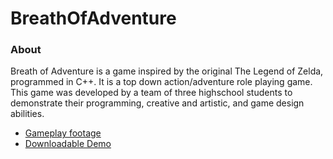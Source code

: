 # BreathOfAdventure

### About
Breath of Adventure is a game inspired by the original The Legend of Zelda, programmed in C++. It is a top down action/adventure role playing game. This game was developed by a team of three highschool students to demonstrate their programming, creative and artistic, and game design abilities.

- [Gameplay footage](https://www.youtube.com/watch?v=Hee0_x5p5wg&list=PLv8xkwB2W9DsO6g84ri6FCs9ildnovgKX&ab_channel=PawanBilkhu)
- [Downloadable Demo](https://github.com/pawan-bilkhu/BreathOfAdventure/releases/tag/v1.0)
